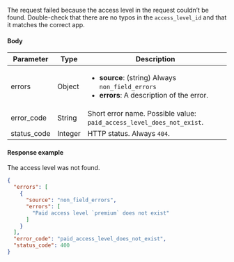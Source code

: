 <!--- AccessLevelDoesNotExist.md --->





The request failed because the access level in the request couldn’t be found. Double-check that there are no typos in the `access_level_id` and that it matches the correct app.

#### Body

| Parameter   | Type    | Description                                                  |
| ----------- | ------- | ------------------------------------------------------------ |
| errors      | Object  | <ul><li> **source**: (string) Always `non_field_errors`</li><li> **errors**: A description of the error.</li></ul> |
| error_code  | String  | Short error name. Possible value: `paid_access_level_does_not_exist`. |
| status_code | Integer | HTTP status. Always `404`.                                   |

#### Response example

The access level was not found.

```json
{
  "errors": [
    {
      "source": "non_field_errors",
      "errors": [
        "Paid access level `premium` does not exist"
      ]
    }
  ],
  "error_code": "paid_access_level_does_not_exist",
  "status_code": 400
}
```
